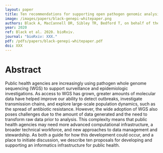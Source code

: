```yaml
---
layout: paper
title: Ten recommendations for supporting open pathogen genomic analysis in public health settings
image: /images/papers/black-genepi-whitepaper.png
authors: Black A, MacCannell DR, Sibley TR, Bedford T, on behalf of the Public Health Alliance for Genomic Epidemiology (PHA4GE).
year: 2020
ref: Black et al. 2020. bioRxiv.
journal: "bioRxiv: XXX."
pdf: /pdfs/papers/black-genepi-whitepaper.pdf
doi: XXX
---
```


# Abstract

Public health agencies are increasingly using pathogen whole genome sequencing (WGS) to support surveillance and epidemiologic investigations. As access to WGS has grown, greater amounts of molecular data have helped improve our ability to detect outbreaks, investigate transmission chains, and explore large-scale population dynamics, such as the spread of antibiotic resistance. However, the wide adoption of WGS also poses challenges due to the amount of data generated and the need to transform raw data prior to analysis. This complexity means that public health agencies may need more advanced computational infrastructure, a broader technical workforce, and new approaches to data management and stewardship. As both a guide for how this development could occur, and a place to initiate discussion, we describe ten proposals for developing and supporting an informatics infrastructure for public health.
